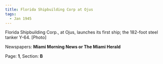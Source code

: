 ```yaml
---  
title: Florida Shipbuilding Corp at Ojus  
tags:  
  - Jan 1945  
---  
```

  
Florida Shipbuilding Corp., at Ojus, launches its first ship; the 182-foot steel tanker Y-64. [Photo]  
  
Newspapers: **Miami Morning News or The Miami Herald**  
  
Page: **1**, Section: **B** 
